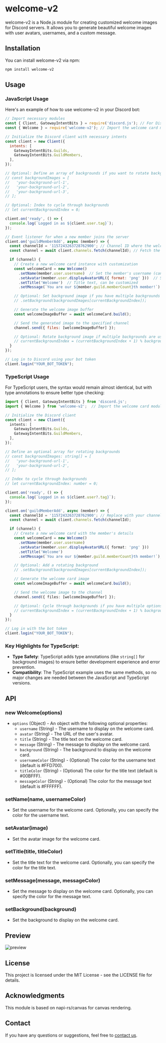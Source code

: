 # welcome-v2

welcome-v2 is a Node.js module for creating customized welcome images for Discord servers. It allows you to generate beautiful welcome images with user avatars, usernames, and a custom message.

## Installation

You can install welcome-v2 via npm:

```bash
npm install welcome-v2
```

## Usage

### JavaScript Usage

Here's an example of how to use welcome-v2 in your Discord bot:

```javascript
// Import necessary modules
const { Client, GatewayIntentBits } = require('discord.js'); // For Discord bot functionality
const { Welcome } = require('welcome-v2'); // Import the welcome card module

// Initialize the Discord client with necessary intents
const client = new Client({
  intents: [
    GatewayIntentBits.Guilds,
    GatewayIntentBits.GuildMembers,
  ],
});

// Optional: Define an array of backgrounds if you want to rotate backgrounds
// const backgroundImages = [
//   'your-background-url-1',
//   'your-background-url-2',
//   'your-background-url-3',
// ];

// Optional: Index to cycle through backgrounds
// let currentBackgroundIndex = 0;

client.on('ready', () => {
  console.log(`Logged in as ${client.user.tag}`);
});

// Event listener for when a new member joins the server
client.on('guildMemberAdd', async (member) => {
  const channelId = '1157243263728762900'; // Channel ID where the welcome message should be sent
  const channel = await client.channels.fetch(channelId); // Fetch the channel

  if (channel) {
    // Create a new welcome card instance with customization
    const welcomeCard = new Welcome()
      .setName(member.user.username)  // Set the member's username (can also customize color with .setName(member.user.username, '#HEXCODE'))
      .setAvatar(member.user.displayAvatarURL({ format: 'png' }))  // Set the user's avatar as the image
      .setTitle('Welcome')  // Title text, can be customized
      .setMessage(`You are our ${member.guild.memberCount}th member!`)  // Customize the welcome message

    // Optional: Set background image if you have multiple backgrounds to choose from
    // .setBackground(backgroundImages[currentBackgroundIndex]);

    // Generate the welcome image buffer
    const welcomeImageBuffer = await welcomeCard.build();

    // Send the generated image to the specified channel
    channel.send({ files: [welcomeImageBuffer] });

    // Optional: Rotate background image if multiple backgrounds are used
    // currentBackgroundIndex = (currentBackgroundIndex + 1) % backgroundImages.length;
  }
});

// Log in to Discord using your bot token
client.login("YOUR_BOT_TOKEN");
```

### TypeScript Usage

For TypeScript users, the syntax would remain almost identical, but with type annotations to ensure better type checking:

```typescript
import { Client, GatewayIntentBits } from 'discord.js';
import { Welcome } from 'welcome-v2';  // Import the welcome card module

// Initialize the Discord client
const client = new Client({
  intents: [
    GatewayIntentBits.Guilds,
    GatewayIntentBits.GuildMembers,
  ],
});

// Define an optional array for rotating backgrounds
// const backgroundImages: string[] = [
//   'your-background-url-1',
//   'your-background-url-2',
// ];

// Index to cycle through backgrounds
// let currentBackgroundIndex: number = 0;

client.on('ready', () => {
  console.log(`Logged in as ${client.user?.tag}`);
});

client.on('guildMemberAdd', async (member) => {
  const channelId = '1157243263728762900'; // Replace with your channel ID
  const channel = await client.channels.fetch(channelId);

  if (channel) {
    // Create a new welcome card with the member's details
    const welcomeCard = new Welcome()
      .setName(member.user.username)
      .setAvatar(member.user.displayAvatarURL({ format: 'png' }))
      .setTitle('Welcome')
      .setMessage(`You are our ${member.guild.memberCount}th member!`);

    // Optional: Add a rotating background
    // .setBackground(backgroundImages[currentBackgroundIndex]);

    // Generate the welcome card image
    const welcomeImageBuffer = await welcomeCard.build();

    // Send the welcome image to the channel
    channel.send({ files: [welcomeImageBuffer] });

    // Optional: Cycle through backgrounds if you have multiple options
    // currentBackgroundIndex = (currentBackgroundIndex + 1) % backgroundImages.length;
  }
});

// Log in with the bot token
client.login("YOUR_BOT_TOKEN");
```

### Key Highlights for TypeScript:
- **Type Safety**: TypeScript adds type annotations (like `string[]` for background images) to ensure better development experience and error prevention.
- **Compatibility**: The TypeScript example uses the same methods, so no major changes are needed between the JavaScript and TypeScript versions.

## API

### new Welcome(options)
- `options` (Object) - An object with the following optional properties:
  - `username` (String) - The username to display on the welcome card.
  - `avatar` (String) - The URL of the user's avatar.
  - `title` (String) - The title text on the welcome card.
  - `message` (String) - The message to display on the welcome card.
  - `background` (String) - The background to display on the welcome card.
  - `usernameColor` (String) - (Optional) The color for the username text (default is #FFD700).
  - `titleColor` (String) - (Optional) The color for the title text (default is #00BFFF).
  - `messageColor` (String) - (Optional) The color for the message text (default is #FFFFFF).

### setName(name, usernameColor)
- Set the username for the welcome card. Optionally, you can specify the color for the username text.

### setAvatar(image)
- Set the avatar image for the welcome card.

### setTitle(title, titleColor)
- Set the title text for the welcome card. Optionally, you can specify the color for the title text.

### setMessage(message, messageColor)
- Set the message to display on the welcome card. Optionally, you can specify the color for the message text.

### setBackground(background)
- Set the background to display on the welcome card.

## Preview
![preview](https://s6.imgcdn.dev/89h1B.png)

## License

This project is licensed under the MIT License - see the LICENSE file for details.

## Acknowledgments

This module is based on napi-rs/canvas for canvas rendering.

## Contact

If you have any questions or suggestions, feel free to [contact us](https://discord.gg/ZmyjpJ5RFq).
